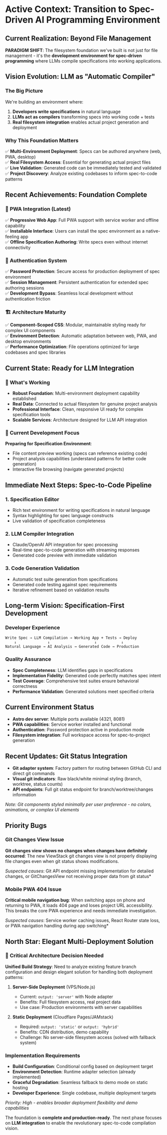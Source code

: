 # Active Context: Transition to Spec-Driven AI Programming Environment

## Current Realization: Beyond File Management
**PARADIGM SHIFT**: The filesystem foundation we've built is not just for file management - it's the **development environment for spec-driven programming** where LLMs compile specifications into working applications.

## Vision Evolution: LLM as "Automatic Compiler"

### The Big Picture
We're building an environment where:
1. **Developers write specifications** in natural language  
2. **LLMs act as compilers** transforming specs into working code + tests
3. **Real filesystem integration** enables actual project generation and deployment

### Why This Foundation Matters
✅ **Multi-Environment Deployment**: Specs can be authored anywhere (web, PWA, desktop)  
✅ **Real Filesystem Access**: Essential for generating actual project files  
✅ **Live Validation**: Generated code can be immediately tested and validated  
✅ **Project Discovery**: Analyze existing codebases to inform spec-to-code patterns  

## Recent Achievements: Foundation Complete

### 🚀 **PWA Integration** (Latest)
✅ **Progressive Web App**: Full PWA support with service worker and offline capability  
✅ **Installable Interface**: Users can install the spec environment as a native-feeling app  
✅ **Offline Specification Authoring**: Write specs even without internet connectivity  

### 🔐 **Authentication System** 
✅ **Password Protection**: Secure access for production deployment of spec environment  
✅ **Session Management**: Persistent authentication for extended spec authoring sessions  
✅ **Development Bypass**: Seamless local development without authentication friction  

### 🏗️ **Architecture Maturity**
✅ **Component-Scoped CSS**: Modular, maintainable styling ready for complex UI components  
✅ **Environment Detection**: Automatic adaptation between web, PWA, and desktop environments  
✅ **Performance Optimization**: File operations optimized for large codebases and spec libraries  

## Current State: Ready for LLM Integration

### 🎯 **What's Working**
- **Robust Foundation**: Multi-environment deployment capability established
- **Real Data**: Connected to actual filesystem for genuine project analysis  
- **Professional Interface**: Clean, responsive UI ready for complex specification tools
- **Scalable Services**: Architecture designed for LLM API integration

### 🔄 **Current Development Focus**
**Preparing for Specification Environment**:
- File content preview working (specs can reference existing code)
- Project analysis capabilities (understand patterns for better code generation)
- Interactive file browsing (navigate generated projects)

## Immediate Next Steps: Spec-to-Code Pipeline

### 1. **Specification Editor**
- Rich text environment for writing specifications in natural language
- Syntax highlighting for spec language constructs
- Live validation of specification completeness

### 2. **LLM Compiler Integration**
- Claude/OpenAI API integration for spec processing
- Real-time spec-to-code generation with streaming responses
- Generated code preview with immediate validation

### 3. **Code Generation Validation**
- Automatic test suite generation from specifications
- Generated code testing against spec requirements
- Iterative refinement based on validation results

## Long-term Vision: Specification-First Development

### **Developer Experience**
```
Write Spec → LLM Compilation → Working App + Tests → Deploy
    ↓              ↓                    ↓           ↓
Natural Language → AI Analysis → Generated Code → Production
```

### **Quality Assurance**
- **Spec Completeness**: LLM identifies gaps in specifications
- **Implementation Fidelity**: Generated code perfectly matches spec intent
- **Test Coverage**: Comprehensive test suites ensure behavioral correctness
- **Performance Validation**: Generated solutions meet specified criteria

## Current Environment Status
- **Astro dev server**: Multiple ports available (4321, 8081)
- **PWA capabilities**: Service worker installed and functional
- **Authentication**: Password protection active in production mode
- **Filesystem integration**: Full workspace access for spec-to-project generation

## Recent Updates: Git Status Integration
- **Git adapter system**: Factory pattern for routing between GitHub CLI and direct git commands
- **Visual git indicators**: Raw black/white minimal styling (branch, worktree, status counts)
- **API endpoints**: Full git status endpoint for branch/worktree/changes information

*Note: Git components styled minimally per user preference - no colors, animations, or complex UI elements*

## Priority Bugs

### Git Changes View Issue  
**Git changes view shows no changes when changes have definitely occurred**: The new ViewStack git changes view is not properly displaying file changes even when git status shows modifications.

*Suspected causes*: Git API endpoint missing implementation for detailed changes, or GitChangesView not receiving proper data from git status*

### Mobile PWA 404 Issue
**Critical mobile navigation bug**: When switching apps on phone and returning to PWA, it loads 404 page and loses project URL accessibility. This breaks the core PWA experience and needs immediate investigation.

*Suspected causes*: Service worker caching issues, React Router state loss, or PWA navigation handling during app switching*

## North Star: Elegant Multi-Deployment Solution

### 🎯 **Critical Architecture Decision Needed**
**Unified Build Strategy**: Need to analyze existing feature branch configuration and design elegant solution for handling both deployment patterns:

1. **Server-Side Deployment** (VPS/Node.js)
   - Current: `output: 'server'` with Node adapter
   - Benefits: Full filesystem access, real project data
   - Use case: Production environments with server capabilities

2. **Static Deployment** (Cloudflare Pages/JAMstack)
   - Required: `output: 'static'` or `output: 'hybrid'` 
   - Benefits: CDN distribution, demo capability
   - Challenge: No server-side filesystem access (solved with fallback system)

### **Implementation Requirements**
- **Build Configuration**: Conditional config based on deployment target
- **Environment Detection**: Runtime adapter selection (already implemented)
- **Graceful Degradation**: Seamless fallback to demo mode on static hosting
- **Developer Experience**: Single codebase, multiple deployment targets

*Priority: High - enables broader deployment flexibility and demo capabilities*

The foundation is **complete and production-ready**. The next phase focuses on **LLM integration** to enable the revolutionary spec-to-code compilation vision.